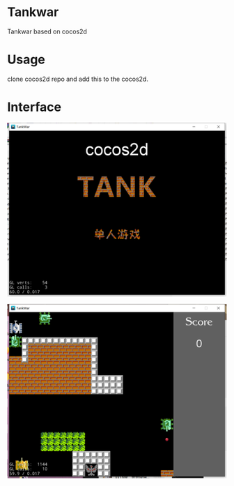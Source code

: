 # Tankwar

Tankwar based on cocos2d

# Usage

clone cocos2d repo and add this to the cocos2d.

# Interface

![startPic](https://raw.githubusercontent.com/ChangWeiming/Tankwar/master/Resources/readmePic1.jpg)

![battlePic](https://raw.githubusercontent.com/ChangWeiming/Tankwar/master/Resources/readmePic2.jpg)

